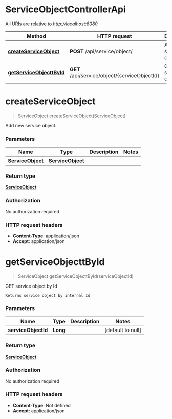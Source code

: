 # ServiceObjectControllerApi

All URIs are relative to *http://localhost:8080*

| Method | HTTP request | Description |
|------------- | ------------- | -------------|
| [**createServiceObject**](ServiceObjectControllerApi.md#createServiceObject) | **POST** /api/service/object/ | Add new service object. |
| [**getServiceObjecttById**](ServiceObjectControllerApi.md#getServiceObjecttById) | **GET** /api/service/object/{serviceObjectId} | GET service object by Id |


<a name="createServiceObject"></a>
# **createServiceObject**
> ServiceObject createServiceObject(ServiceObject)

Add new service object.

### Parameters

|Name | Type | Description  | Notes |
|------------- | ------------- | ------------- | -------------|
| **ServiceObject** | [**ServiceObject**](../Models/ServiceObject.md)|  | |

### Return type

[**ServiceObject**](../Models/ServiceObject.md)

### Authorization

No authorization required

### HTTP request headers

- **Content-Type**: application/json
- **Accept**: application/json

<a name="getServiceObjecttById"></a>
# **getServiceObjecttById**
> ServiceObject getServiceObjecttById(serviceObjectId)

GET service object by Id

    Returns service object by internal Id

### Parameters

|Name | Type | Description  | Notes |
|------------- | ------------- | ------------- | -------------|
| **serviceObjectId** | **Long**|  | [default to null] |

### Return type

[**ServiceObject**](../Models/ServiceObject.md)

### Authorization

No authorization required

### HTTP request headers

- **Content-Type**: Not defined
- **Accept**: application/json

